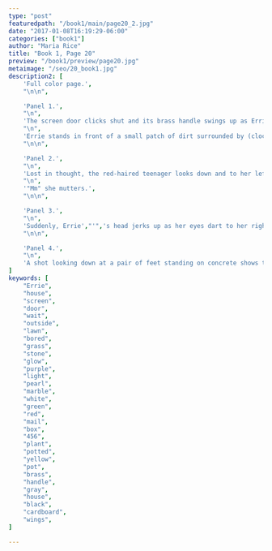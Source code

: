 ```yaml
---
type: "post"
featuredpath: "/book1/main/page20_2.jpg"
date: "2017-01-08T16:19:29-06:00"
categories: ["book1"]
author: "Maria Rice"
title: "Book 1, Page 20"
preview: "/book1/preview/page20.jpg"
metaimage: "/seo/20_book1.jpg"
description2: [
    'Full color page.',
    "\n\n",

    'Panel 1.',
    "\n",
    'The screen door clicks shut and its brass handle swings up as Errie stands in full view on the short concrete walkway, facing the viewer. Her hands, though resting on her hips, are hidden by the red cardboard wings on her arms. The hood of her red jacket still covers her straight red hair. She looks out across the green sunlit lawn with a calm smile.',
    "\n",
    'Errie stands in front of a small patch of dirt surrounded by (clockwise starting from the left) the front step in front of the screen door, the gray house, the driveway, and the walkway. A green fir plant in a large yellow pot sits on the dirt near the front step. Hanging directly above the plant and centered vertically on the house is a black metal mailbox with a lid on top and hooks underneath. Large metal numbers that read "456" hang above the mailbox, each number hanging slightly lower than the one to its left.',
    "\n\n",

    'Panel 2.',
    "\n",
    'Lost in thought, the red-haired teenager looks down and to her left, her smile disappearing from her face. Only her head and shoulders are visible.',
    "\n",
    '"Mm" she mutters.',
    "\n\n",

    'Panel 3.',
    "\n",
    'Suddenly, Errie',"'",'s head jerks up as her eyes dart to her right, wide and alert.',
    "\n\n",

    'Panel 4.',
    "\n",
    'A shot looking down at a pair of feet standing on concrete shows that the feet are clothed in purple-black tennis shoes and topped slightly with blue jeans cut off at the very bottom of the panel. The concrete pavement covers the bottom half of the panel and the rest of the panel is covered with green grass. On the right side of the panel and sitting among blades of grass near the edge of the lawn, is a marble-sized white sphere enveloped in a light purple glow.',
]
keywords: [
    "Errie", 
    "house",
    "screen",
    "door",
    "wait",
    "outside",
    "lawn",
    "bored",
    "grass",
    "stone",
    "glow",
    "purple",
    "light",
    "pearl",
    "marble",
    "white",
    "green",
    "red",
    "mail",
    "box",
    "456",
    "plant",
    "potted",
    "yellow",
    "pot",
    "brass",
    "handle",
    "gray",
    "house",
    "black",
    "cardboard",
    "wings",
]

---
```



